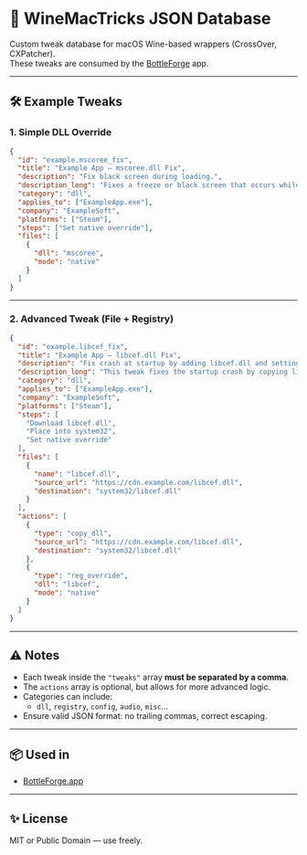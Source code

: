 # 🍷 WineMacTricks JSON Database

Custom tweak database for macOS Wine-based wrappers (CrossOver, CXPatcher).  
These tweaks are consumed by the [BottleForge](https://github.com/Alien4042x/BottleForge) app.

---

## 🛠️ Example Tweaks

### 1. Simple DLL Override

```json
{
  "id": "example.mscoree_fix",
  "title": "Example App – mscoree.dll Fix",
  "description": "Fix black screen during loading.",
  "description_long": "Fixes a freeze or black screen that occurs while loading the app. This issue is caused by a missing .NET component. Setting mscoree.dll to native resolves the problem.",
  "category": "dll",
  "applies_to": ["ExampleApp.exe"],
  "company": "ExampleSoft",
  "platforms": ["Steam"],
  "steps": ["Set native override"],
  "files": [
    {
      "dll": "mscoree",
      "mode": "native"
    }
  ]
}
```

---

### 2. Advanced Tweak (File + Registry)

```json
{
  "id": "example.libcef_fix",
  "title": "Example App – libcef.dll Fix",
  "description": "Fix crash at startup by adding libcef.dll and setting native override.",
  "description_long": "This tweak fixes the startup crash by copying libcef.dll and setting it as native override in Wine registry.",
  "category": "dll",
  "applies_to": ["ExampleApp.exe"],
  "company": "ExampleSoft",
  "platforms": ["Steam"],
  "steps": [
    "Download libcef.dll",
    "Place into system32",
    "Set native override"
  ],
  "files": [
    {
      "name": "libcef.dll",
      "source_url": "https://cdn.example.com/libcef.dll",
      "destination": "system32/libcef.dll"
    }
  ],
  "actions": [
    {
      "type": "copy_dll",
      "source_url": "https://cdn.example.com/libcef.dll",
      "destination": "system32/libcef.dll"
    },
    {
      "type": "reg_override",
      "dll": "libcef",
      "mode": "native"
    }
  ]
}
```

---

## ⚠️ Notes

- Each tweak inside the `"tweaks"` array **must be separated by a comma**.
- The `actions` array is optional, but allows for more advanced logic.
- Categories can include:
  - `dll`, `registry`, `config`, `audio`, `misc`...
- Ensure valid JSON format: no trailing commas, correct escaping.

---

## 📦 Used in

- [BottleForge.app](https://github.com/Alien4042x/BottleForge)

---

## ✨ License

MIT or Public Domain — use freely.
